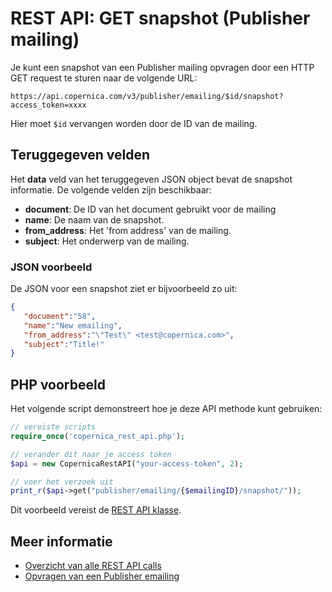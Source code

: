 # REST API: GET snapshot (Publisher mailing)

Je kunt een snapshot van een Publisher mailing opvragen door een HTTP GET request 
te sturen naar de volgende URL:

`https://api.copernica.com/v3/publisher/emailing/$id/snapshot?access_token=xxxx`

Hier moet `$id` vervangen worden door de ID van de mailing.

## Teruggegeven velden

Het **data** veld van het teruggegeven JSON object bevat de snapshot informatie. 
De volgende velden zijn beschikbaar:

* **document**: De ID van het document gebruikt voor de mailing
* **name**: De naam van de snapshot.
* **from_address**: Het 'from address' van de mailing.
* **subject**: Het onderwerp van de mailing.

### JSON voorbeeld

De JSON voor een snapshot ziet er bijvoorbeeld zo uit:

```json
{  
   "document":"58",
   "name":"New emailing",
   "from_address":"\"Test\" <test@copernica.com>",
   "subject":"Title!"
}
```

## PHP voorbeeld

Het volgende script demonstreert hoe je deze API methode kunt gebruiken:

```php
// vereiste scripts
require_once('copernica_rest_api.php');

// verander dit naar je access token
$api = new CopernicaRestAPI("your-access-token", 2);

// voer het verzoek uit
print_r($api->get("publisher/emailing/{$emailingID}/snapshot/"));
```

Dit voorbeeld vereist de [REST API klasse](./rest-php).

## Meer informatie

* [Overzicht van alle REST API calls](./rest-api)
* [Opvragen van een Publisher emailing](./rest-get-publisher-emailing)

